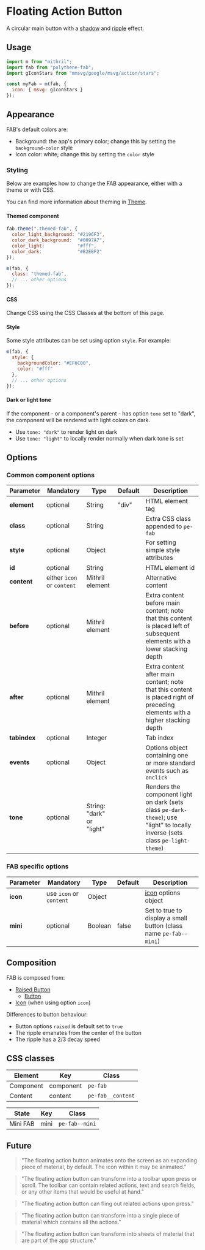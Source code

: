 # Floating Action Button

A circular main button with a [shadow](../polythene-shadow) and [ripple](../polythene-ripple) effect.



## Usage

~~~javascript
import m from "mithril";
import fab from "polythene-fab";
import gIconStars from "mmsvg/google/msvg/action/stars";

const myFab = m(fab, {
  icon: { msvg: gIconStars }
});
~~~



## Appearance

FAB's default colors are:

* Background: the app's primary color; change this by setting the `background-color` style
* Icon color: white; change this by setting the `color` style


### Styling

Below are examples how to change the FAB appearance, either with a theme or with CSS.

You can find more information about theming in [Theme](../polythene-theme).

#### Themed component

~~~javascript
fab.theme(".themed-fab", {
  color_light_background: "#2196F3",
  color_dark_background:  "#0097A7",
  color_light:            "#fff",
  color_dark:             "#B2EBF2"
});

m(fab, {
  class: "themed-fab",
  // ... other options
});
~~~

#### CSS

Change CSS using the CSS Classes at the bottom of this page.

#### Style

Some style attributes can be set using option `style`. For example:

~~~javascript
m(fab, {
  style: {
    backgroundColor: "#EF6C00",
    color: "#fff"
  },
  // ... other options
});
~~~

#### Dark or light tone

If the component - or a component's parent - has option `tone` set to "dark", the component will be rendered with light colors on dark. 

* Use `tone: "dark"` to render light on dark
* Use `tone: "light"` to locally render normally when dark tone is set



## Options

### Common component options

| **Parameter** |  **Mandatory** | **Type** | **Default** | **Description** |
| ------------- | -------------- | -------- | ----------- | --------------- |
| **element**   | optional | String | "div" | HTML element tag |
| **class**     | optional | String |       | Extra CSS class appended to `pe-fab` |
| **style**     | optional | Object |       | For setting simple style attributes |
| **id**        | optional | String |       | HTML element id |
| **content**| either `icon` or `content` | Mithril element |  | Alternative content |
| **before** | optional | Mithril element | | Extra content before main content; note that this content is placed left of subsequent elements with a lower stacking depth |
| **after** | optional | Mithril element | | Extra content after main content; note that this content is placed right of preceding elements with a higher stacking depth |
| **tabindex** | optional | Integer | | Tab index |
| **events** | optional | Object | | Options object containing one or more standard events such as `onclick` |
| **tone**      | optional       | String: "dark" or "light" |  | Renders the component light on dark (sets class `pe-dark-theme`); use "light" to locally inverse (sets class `pe-light-theme`) |

### FAB specific options

| **Parameter** |  **Mandatory** | **Type** | **Default** | **Description** |
| ------------- | -------------- | -------- | ----------- | --------------- |
| **icon** | use `icon` or `content` | Object |  | [icon](../polythene-icon) options object |
| **mini** | optional | Boolean | false | Set to true to display a small button (class name `pe-fab--mini`) |



## Composition

FAB is composed from:

* [Raised Button](../polythene-raised-button)
  * [Button](../polythene-button)
* [Icon](../polythene-icon) (when using option `icon`)

Differences to button behaviour:

* Button options `raised` is default set to `true`
* The ripple emanates from the center of the button
* The ripple has a 2/3 decay speed



## CSS classes

| **Element** | **Key**     | **Class** |
| ----------- | ----------- | --------------- |
| Component   | component   | `pe-fab` |
| Content     | content     | `pe-fab__content` |

| **State**   | **Key**     |  **Class** |
| ----------- | ----------- | --------------- |
| Mini FAB    | mini        | `pe-fab--mini` |




## Future

> "The floating action button animates onto the screen as an expanding piece of material, by default. The icon within it may be animated."

> "The floating action button can transform into a toolbar upon press or scroll. The toolbar can contain related actions, text and search fields, or any other items that would be useful at hand."

> "The floating action button can fling out related actions upon press."

> "The floating action button can transform into a single piece of material which contains all the actions."

> "The floating action button can transform into sheets of material that are part of the app structure."
